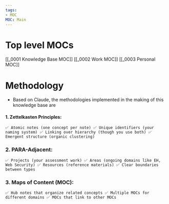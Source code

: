 ```yaml
---
tags:
- MOC
MOC: Main
---
```

# Top level MOCs
[[_0001 Knowledge Base MOC]]
[[_0002 Work MOC]]
[[_0003 Personal MOC]]
# Methodology
- Based on Claude, the methodologies implemented in the making of this knowledge base are 
#### **1. Zettelkasten Principles:**
`✅ Atomic notes (one concept per note) ✅ Unique identifiers (your naming system) ✅ Linking over hierarchy (though you use both) ✅ Emergent structure (organic clustering)`

### **2. PARA-Adjacent:**
`✅ Projects (your assessment work) ✅ Areas (ongoing domains like EH, Web Security) ✅ Resources (reference materials) ✅ Clear boundaries between types`

### **3. Maps of Content (MOC):**
`✅ Hub notes that organize related concepts ✅ Multiple MOCs for different domains ✅ MOCs that link to other MOCs`